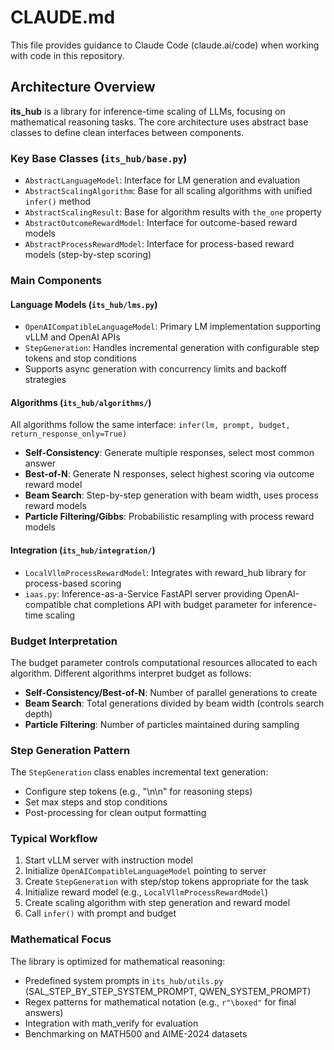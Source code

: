 # CLAUDE.md

This file provides guidance to Claude Code (claude.ai/code) when working with code in this repository.

## Architecture Overview

**its_hub** is a library for inference-time scaling of LLMs, focusing on mathematical reasoning tasks. The core architecture uses abstract base classes to define clean interfaces between components.

### Key Base Classes (`its_hub/base.py`)
- `AbstractLanguageModel`: Interface for LM generation and evaluation
- `AbstractScalingAlgorithm`: Base for all scaling algorithms with unified `infer()` method
- `AbstractScalingResult`: Base for algorithm results with `the_one` property
- `AbstractOutcomeRewardModel`: Interface for outcome-based reward models
- `AbstractProcessRewardModel`: Interface for process-based reward models (step-by-step scoring)

### Main Components

#### Language Models (`its_hub/lms.py`)
- `OpenAICompatibleLanguageModel`: Primary LM implementation supporting vLLM and OpenAI APIs
- `StepGeneration`: Handles incremental generation with configurable step tokens and stop conditions
- Supports async generation with concurrency limits and backoff strategies

#### Algorithms (`its_hub/algorithms/`)
All algorithms follow the same interface: `infer(lm, prompt, budget, return_response_only=True)`

- **Self-Consistency**: Generate multiple responses, select most common answer
- **Best-of-N**: Generate N responses, select highest scoring via outcome reward model  
- **Beam Search**: Step-by-step generation with beam width, uses process reward models
- **Particle Filtering/Gibbs**: Probabilistic resampling with process reward models

#### Integration (`its_hub/integration/`)
- `LocalVllmProcessRewardModel`: Integrates with reward_hub library for process-based scoring
- `iaas.py`: Inference-as-a-Service FastAPI server providing OpenAI-compatible chat completions API with budget parameter for inference-time scaling

### Budget Interpretation
The budget parameter controls computational resources allocated to each algorithm. Different algorithms interpret budget as follows:
- **Self-Consistency/Best-of-N**: Number of parallel generations to create
- **Beam Search**: Total generations divided by beam width (controls search depth)
- **Particle Filtering**: Number of particles maintained during sampling

### Step Generation Pattern
The `StepGeneration` class enables incremental text generation:
- Configure step tokens (e.g., "\n\n" for reasoning steps)
- Set max steps and stop conditions
- Post-processing for clean output formatting

### Typical Workflow
1. Start vLLM server with instruction model
2. Initialize `OpenAICompatibleLanguageModel` pointing to server
3. Create `StepGeneration` with step/stop tokens appropriate for the task
4. Initialize reward model (e.g., `LocalVllmProcessRewardModel`)
5. Create scaling algorithm with step generation and reward model
6. Call `infer()` with prompt and budget

### Mathematical Focus
The library is optimized for mathematical reasoning:
- Predefined system prompts in `its_hub/utils.py` (SAL_STEP_BY_STEP_SYSTEM_PROMPT, QWEN_SYSTEM_PROMPT)
- Regex patterns for mathematical notation (e.g., `r"\boxed"` for final answers)
- Integration with math_verify for evaluation
- Benchmarking on MATH500 and AIME-2024 datasets